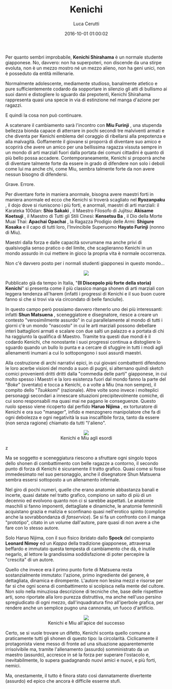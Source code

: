 ﻿---
layout: post
title:  "Kenichi"
date:   2016-10-01 01:00:02
last_modified_at:  2016-09-29 01:00:00
author: "Luca Cerutti"
categories: articoli
tags:  manga
image:
  feature: 'numero000/kenichi.jpg'
  topPosition: -50px
bgContrast: dark
bgGradientOpacity: darker
syntaxHighlighter: no
---
Per quanto sembri improbabile, **Kenichi Shirahama** è un normale studente giapponese. No, davvero: non ha superpoteri, non discende da una stirpe evoluta, non è un mezzo mostro né un mezzo alieno, non ha geni unici, non è posseduto da entità millenarie.

Normalmente adolescente, mediamente studioso, banalmente atletico e pure sufficientemente codardo da sopportare in silenzio gli atti di bullismo ai suoi danni e distogliere lo sguardo dai prepotenti, Kenichi Shirahama rappresenta quasi una specie in via di estinzione nel manga d'azione per ragazzi.

E quindi la cosa non può continuare.

A scatenare il cambiamento sarà l'incontro con **Miu Furinji** , una stupenda bellezza bionda capace di atterrare in pochi secondi tre malviventi armati e che diventa per Kenichi emblema del coraggio di ribellarsi alla prepotenza e alla malvagità. Goffamente il giovane si proporrà di diventare suo amico e scoprirà che avere un amico per una bellissima ragazza vissuta sempre in un mondo di arti marziali fuori dalla portata dei comuni cittadini è quanto di più bello possa accadere. Contemporaneamente, Kenichi si proporrà anche di diventare talmente forte da essere in grado di difendere non solo i deboli come lui ma anche chi, come Miu, sembra talmente forte da non avere nessun bisogno di difendersi.

Grave. Errore.

Per diventare forte in maniera anormale, bisogna avere maestri forti in maniera anormale ed ecco che Kenichi si troverà scagliato nel **Ryozanpaku** , il dojo dove si riuniscono i più forti, e anormali, maestri di arti marziali: il Karateka 100dan: **Shio Sakaki** , il Maestro Filosofo di Jujitsu: **Akisame Koetsuji** , il Maestro di Tutti gli Stili Cinesi: **Kensetsu Ba** , il Dio della Morte Muai Thai: **Apachai Opachai** , la Ragazza Prodigio delle Armi: **Shigure Kosaka** e il capo di tutti loro, l'Invincibile Superuomo **Hayato Furinji** (nonno di Miu).

Maestri dalla forza e dalle capacità sovrumane ma anche privi di qualsivoglia senso pratico o del limite, che scaglieranno Kenichi in un mondo assurdo in cui mettere in gioco la propria vita è normale occorrenza.

Non c'è davvero posto per i normali studenti giapponesi in questo mondo...

<p align="center"><img src="{{ site.baseurl_posts_img }}numero000/kenichi_cover.jpg" /></p>

Pubblicato già da tempo in Italia, "**(Il Discepolo più forte della storia) Kenichi**" si presenta come il più classico manga shonen di arti marziali con leggera tendenza all'harem (infatti i progressi di Kenichi e il suo buon cuore fanno sì che si trovi via via circondato di belle fanciulle).

In questo campo però possiamo davvero ritenerlo uno dei più interessanti: infatti **Shun Matsuena** , sceneggiatore e disegnatore, riesce a creare un contesto "verosimilmente assurdo" in cui parallelamente al mondo di tutti i giorni c'è un mondo "nascosto" in cui le arti marziali possono debellare interi battaglioni armati e scalare con due salti un palazzo e a portata di chi ha raggiunto la qualifica di Maestro. Tramite tra questi due mondi è il codardo Kenichi, che nonostante i suoi progressi continua a distogliere lo sguardo quando un bullo lo punta e a cercare di sfuggire in tutti i modi agli allenamenti inumani a cui lo sottopongono i suoi assurdi maestri.

Alla costruzione di archi narrativi epici, in cui giovani combattenti difendono le loro acerbe visioni del mondo a suon di pugni, si alternano quindi sketch comici provenienti dritti dritti dalla "commedia delle parti" giapponese, in cui molto spesso i Maestri e la loro esistenza fuori dal mondo fanno la parte del "_Boke_" (sventato) e tocca a Kenichi, o a volte a Miu (ma non sempre), il compito dello "_Tsukkomi_" (razionale). Altre volte sono invece i molteplici personaggi secondari a innescare situazioni precipitevolmente comiche, di cui sono responsabili ma quasi mai ne pagano le conseguenze. Questo ruolo spesso viene ricoperto dal perfido **Haruo Nijima** , ex torturatore di Kenichi e ora suo "manager", infido e menzognero manipolatore che fa di ogni debolezza e ogni negatività la sua inscalfibile forza, tanto da essere (non senza ragione) chiamato da tutti "l'alieno".

<p align="center"><img src="{{ site.baseurl_posts_img }}numero000/kenichi01.jpg" /><br>
<span class="didascalia">Kenichi e Miu agli esordi</span></p>z

Ma se soggetto e sceneggiatura riescono a sfruttare ogni singolo topos dello shonen di combattimento con belle ragazze a contorno, il secondo punto di forza di Kenichi è sicuramente il tratto grafico. Quasi come si fosse immedesimato nel suo personaggio, anche il disegnatore Shun Matsuena sembra essersi sottoposto a un allenamento infernale.

Nel giro di pochi numeri, quelle che erano anatomie abbastanza banali e incerte, quasi datate nel tratto grafico, compiono un salto di più di un decennio ed evolvono quanto non ci si sarebbe aspettati. Le anatomie maschili si fanno imponenti, dettagliate e dinamiche, le anatomie femminili acquistano grazia e malizia e sconfinano quasi nell'erotico spinto (complice anche la sovrabbondanza di _fanservice_). Se si fa un confronto con il manga "prototipo", citato in un volume dall'autore, pare quasi di non avere a che fare con lo stesso autore.

Solo Haruo Nijima, con il suo fisico ibridato dallo **Spock** del compianto **Leonard Nimoy** ed un _Kappa_ della tradizione giapponese, attraversa beffardo e immutato questa tempesta di cambiamento che dà, è inutile negarlo, al lettore la grandissima soddisfazione di poter percepire la "crescita" di un autore.

Quello che invece era il primo punto forte di Matsuena resta sostanzialmente immutato: l'azione, primo ingrediente del genere, è dettagliata, dinamica e dirompente. L'autore non lesina mezzi e risorse per far sì che ogni scena di combattimento si scolpisca nella mente del cultore. Non solo nella minuziosa descrizione di tecniche che, base delle rispettive arti, sono riportate alla loro purezza distruttiva, ma anche nell'uso persino spregiudicato di ogni mezzo, dall'inquadratura fino all'iperbole grafica, per rendere anche un semplice pugno una cannonata, un fuoco d'artificio.

<p align="center"><img src="{{ site.baseurl_posts_img }}numero000/kenichi02.jpg" /><br>
<span class="didascalia">Kenichi e Miu all'apice del successo</span></p>

Certo, se si vuole trovare un difetto, Kenichi sconta quello comune a praticamente tutti gli shonen di questo tipo: la circolarità. Ciclicamente il protagonista viene messo di fronte ad una situazione apparentemente irrisolvibile ma, tramite l'allenamento (assurdo) somministrato da un maestro (assurdo), accresce in sé la forza per superare l'ostacolo e, inevitabilmente, lo supera guadagnando nuovi amici e nuovi, e più forti, nemici.

Ma, onestamente, il tutto è finora stato così dannatamente divertente (assurdo) ed epico che ancora è difficile esserne stufi.